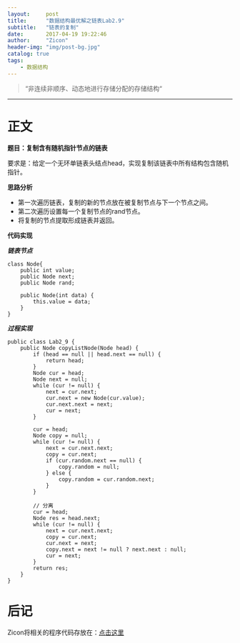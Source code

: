 ```yaml
---
layout:     post
title:      "数据结构最优解之链表Lab2.9"
subtitle:   "链表的复制"
date:       2017-04-19 19:22:46
author:     "Zicon"
header-img: "img/post-bg.jpg"
catalog: true
tags:
    - 数据结构
---
```


> “非连续非顺序、动态地进行存储分配的存储结构“

---

# 正文

**题目：复制含有随机指针节点的链表**

要求是：给定一个无环单链表头结点head，实现复制该链表中所有结构包含随机指针。

**思路分析** 
 
 - 第一次遍历链表，复制的新的节点放在被复制节点与下一个节点之间。
 - 第二次遍历设置每一个复制节点的rand节点。
 - 将复制的节点提取形成链表并返回。

**代码实现**

***链表节点***

```
class Node{
	public int value;
	public Node next;
	public Node rand;
	
	public Node(int data) {
		this.value = data;
	}
}
```
  
***过程实现***

```
public class Lab2_9 {
	public Node copyListNode(Node head) {
		if (head == null || head.next == null) {
			return head;
		}
		Node cur = head;
		Node next = null;
		while (cur != null) {
			next = cur.next;
			cur.next = new Node(cur.value);
			cur.next.next = next;
			cur = next;
		}

		cur = head;
		Node copy = null;
		while (cur != null) {
			next = cur.next.next;
			copy = cur.next;
			if (cur.random.next == null) {
				copy.random = null;
			} else {
				copy.random = cur.random.next;
			}
		}

		// 分离
		cur = head;
		Node res = head.next;
		while (cur != null) {
			next = cur.next.next;
			copy = cur.next;
			cur.next = next;
			copy.next = next != null ? next.next : null;
			cur = next;
		}
		return res;
	}
}
```  
 
# 后记
Zicon将相关的程序代码存放在：[点击这里](https://github.com/ZZicon/Algorithm/tree/master/src/%E7%AC%AC%E4%BA%8C%E7%AB%A0)
